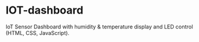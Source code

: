 # IOT-dashboard
IoT Sensor Dashboard with humidity &amp; temperature display and LED control (HTML, CSS, JavaScript).
